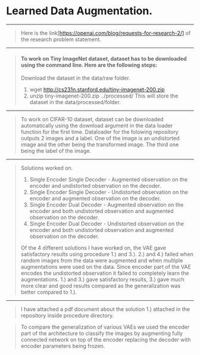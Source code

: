 
# Learned Data Augmentation.

----------------------------------------------------------------------------------------------------------------------------------------------------------------
> Here is the link[https://openai.com/blog/requests-for-research-2/] of the research problem statement.
----------------------------------------------------------------------------------------------------------------------------------------------------------------

> #### To work on Tiny ImageNet dataset, dataset has to be downloaded using the command line. Here are the following steps:
> Download the dataset in the data/raw folder.
>  1. wget http://cs231n.stanford.edu/tiny-imagenet-200.zip
>  2. unzip tiny-imagenet-200.zip ../processed/
> This will store the dataset in the data/processed/folder. 
 
----------------------------------------------------------------------------------------------------------------------------------------------------------------

> To work on CIFAR-10 dataset, dataset can be downloaded automatically using the download argument in the data loader function for the first time.
> Dataloader for the folowing repository outputs 2 images and a label. One of the image is an undistorted image and the other being the transformed image. The third one being the label of the image.

----------------------------------------------------------------------------------------------------------------------------------------------------------------

> Solutions worked on.
>   1. Single Encoder Single Decoder - Augmented observation on the encoder and undistorted observation on the decoder.
>   2. Single Encoder Single Decoder - Undistorted observation on the encoder and augmented observation on the decoder.
>   3. Single Encoder Dual Decoder - Augmented observation on the encoder and both undistorted observation and augmented observation on the decoder.
>   4. Single Encoder Dual Decoder - Undistorted observation on the encoder and both undistorted observation and augmented observation on the decoder.
>
> Of the 4 different solutions I have worked on, the VAE gave satisfactory results using procedure 1.) and 3.). 
> 2.) and 4.) failed when random images from the data were augmented and when multiple augmentations were used on the data. Since encoder part of the VAE encodes the undistorted observation it failed to completely learn the augmentations.
> 1.) and 3.) gave satisfactory results, 3.) gave much more clear and good results compared as the generalization was better compared to 1.).

----------------------------------------------------------------------------------------------------------------------------------------------------------------
> I have attached a pdf document about the solution 1.) attached in the repository inside procedure directory.

> To compare the generalization of various VAEs we used the encoder part of the architecture to classify the images by augmenting fully connected network on top of the encoder replacing the decoder with encoder parameters being frozen.
